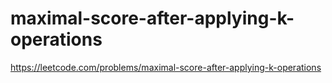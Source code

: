 # maximal-score-after-applying-k-operations

https://leetcode.com/problems/maximal-score-after-applying-k-operations
